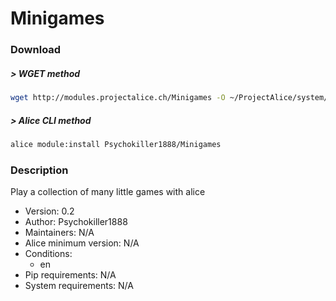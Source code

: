 # Minigames

### Download

##### > WGET method
```bash
wget http://modules.projectalice.ch/Minigames -O ~/ProjectAlice/system/moduleInstallTickets/Minigames.install
```

##### > Alice CLI method
```bash
alice module:install Psychokiller1888/Minigames
```

### Description
Play a collection of many little games with alice

- Version: 0.2
- Author: Psychokiller1888
- Maintainers: N/A
- Alice minimum version: N/A
- Conditions:
  - en
- Pip requirements: N/A
- System requirements: N/A

